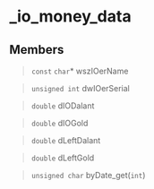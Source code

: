 # _io_money_data
 
## Members
 
> `const` `char`* wszIOerName
 
> `unsigned int` dwIOerSerial
 
> `double` dIODalant
 
> `double` dIOGold
 
> `double` dLeftDalant
 
> `double` dLeftGold
 
> `unsigned char` byDate_get(`int`)
 

